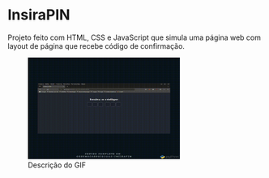 # InsiraPIN
Projeto feito com HTML, CSS e JavaScript que simula uma página web com layout de página que recebe código de confirmação.

<figure>
  <img src="/Funcionando.gif" width="300" height="200" alt="Título do gif">
  <figcaption>Descrição do GIF</figcaption>
</figure>
